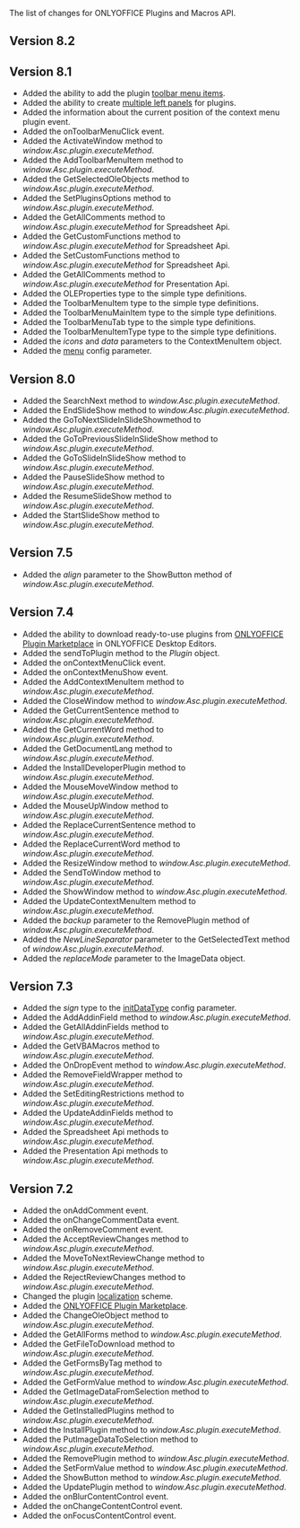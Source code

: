 The list of changes for ONLYOFFICE Plugins and Macros API.

## Version 8.2

## Version 8.1

- Added the ability to add the plugin [toolbar menu items](../../Get%20Started/Plugin%20types/index.md).
- Added the ability to create [multiple left panels](../../Usage%20API/Config/Plugin%20variations/index.md) for plugins.
- Added the information about the current position of the context menu plugin event.
- Added the onToolbarMenuClick event.
- Added the ActivateWindow method to *window\.Asc.plugin.executeMethod*.
- Added the AddToolbarMenuItem method to *window\.Asc.plugin.executeMethod*.
- Added the GetSelectedOleObjects method to *window\.Asc.plugin.executeMethod*.
- Added the SetPluginsOptions method to *window\.Asc.plugin.executeMethod*.
- Added the GetAllComments method to *window\.Asc.plugin.executeMethod* for Spreadsheet Api.
- Added the GetCustomFunctions method to *window\.Asc.plugin.executeMethod* for Spreadsheet Api.
- Added the SetCustomFunctions method to *window\.Asc.plugin.executeMethod* for Spreadsheet Api.
- Added the GetAllComments method to *window\.Asc.plugin.executeMethod* for Presentation Api.
- Added the OLEProperties type to the simple type definitions.
- Added the ToolbarMenuItem type to the simple type definitions.
- Added the ToolbarMenuMainItem type to the simple type definitions.
- Added the ToolbarMenuTab type to the simple type definitions.
- Added the ToolbarMenuItemType type to the simple type definitions.
- Added the *icons* and *data* parameters to the ContextMenuItem object.
- Added the [menu](../../Usage%20API/Config/index.md#menu) config parameter.

## Version 8.0

- Added the SearchNext method to *window\.Asc.plugin.executeMethod*.
- Added the EndSlideShow method to *window\.Asc.plugin.executeMethod*.
- Added the GoToNextSlideInSlideShowmethod to *window\.Asc.plugin.executeMethod*.
- Added the GoToPreviousSlideInSlideShow method to *window\.Asc.plugin.executeMethod*.
- Added the GoToSlideInSlideShow method to *window\.Asc.plugin.executeMethod*.
- Added the PauseSlideShow method to *window\.Asc.plugin.executeMethod*.
- Added the ResumeSlideShow method to *window\.Asc.plugin.executeMethod*.
- Added the StartSlideShow method to *window\.Asc.plugin.executeMethod*.

## Version 7.5

- Added the *align* parameter to the ShowButton method of *window\.Asc.plugin.executeMethod*.

## Version 7.4

- Added the ability to download ready-to-use plugins from [ONLYOFFICE Plugin Marketplace](../../Plugins/Adding%20plugins/ONLYOFFICE%20Desktop%20Editors/index.md#adding-plugins-through-the-plugin-manager) in ONLYOFFICE Desktop Editors.
- Added the sendToPlugin method to the *Plugin* object.
- Added the onContextMenuClick event.
- Added the onContextMenuShow event.
- Added the AddContextMenuItem method to *window\.Asc.plugin.executeMethod*.
- Added the CloseWindow method to *window\.Asc.plugin.executeMethod*.
- Added the GetCurrentSentence method to *window\.Asc.plugin.executeMethod*.
- Added the GetCurrentWord method to *window\.Asc.plugin.executeMethod*.
- Added the GetDocumentLang method to *window\.Asc.plugin.executeMethod*.
- Added the InstallDeveloperPlugin method to *window\.Asc.plugin.executeMethod*.
- Added the MouseMoveWindow method to *window\.Asc.plugin.executeMethod*.
- Added the MouseUpWindow method to *window\.Asc.plugin.executeMethod*.
- Added the ReplaceCurrentSentence method to *window\.Asc.plugin.executeMethod*.
- Added the ReplaceCurrentWord method to *window\.Asc.plugin.executeMethod*.
- Added the ResizeWindow method to *window\.Asc.plugin.executeMethod*.
- Added the SendToWindow method to *window\.Asc.plugin.executeMethod*.
- Added the ShowWindow method to *window\.Asc.plugin.executeMethod*.
- Added the UpdateContextMenuItem method to *window\.Asc.plugin.executeMethod*.
- Added the *backup* parameter to the RemovePlugin method of *window\.Asc.plugin.executeMethod*.
- Added the *NewLineSeparator* parameter to the GetSelectedText method of *window\.Asc.plugin.executeMethod*.
- Added the *replaceMode* parameter to the ImageData object.

## Version 7.3

- Added the *sign* type to the [initDataType](../../Usage%20API/Config/index.md#initdatatype) config parameter.
- Added the AddAddinField method to *window\.Asc.plugin.executeMethod*.
- Added the GetAllAddinFields method to *window\.Asc.plugin.executeMethod*.
- Added the GetVBAMacros method to *window\.Asc.plugin.executeMethod*.
- Added the OnDropEvent method to *window\.Asc.plugin.executeMethod*.
- Added the RemoveFieldWrapper method to *window\.Asc.plugin.executeMethod*.
- Added the SetEditingRestrictions method to *window\.Asc.plugin.executeMethod*.
- Added the UpdateAddinFields method to *window\.Asc.plugin.executeMethod*.
- Added the Spreadsheet Api methods to *window\.Asc.plugin.executeMethod*.
- Added the Presentation Api methods to *window\.Asc.plugin.executeMethod*.

## Version 7.2

- Added the onAddComment event.
- Added the onChangeCommentData event.
- Added the onRemoveComment event.
- Added the AcceptReviewChanges method to *window\.Asc.plugin.executeMethod*.
- Added the MoveToNextReviewChange method to *window\.Asc.plugin.executeMethod*.
- Added the RejectReviewChanges method to *window\.Asc.plugin.executeMethod*.
- Changed the plugin [localization](../../Plugins/Plugin%20localization/index.md) scheme.
- Added the [ONLYOFFICE Plugin Marketplace](../../Plugins/Adding%20plugins/ONLYOFFICE%20Docs%20on-premises/index.md#adding-plugins-through-the-plugin-manager).
- Added the ChangeOleObject method to *window\.Asc.plugin.executeMethod*.
- Added the GetAllForms method to *window\.Asc.plugin.executeMethod*.
- Added the GetFileToDownload method to *window\.Asc.plugin.executeMethod*.
- Added the GetFormsByTag method to *window\.Asc.plugin.executeMethod*.
- Added the GetFormValue method to *window\.Asc.plugin.executeMethod*.
- Added the GetImageDataFromSelection method to *window\.Asc.plugin.executeMethod*.
- Added the GetInstalledPlugins method to *window\.Asc.plugin.executeMethod*.
- Added the InstallPlugin method to *window\.Asc.plugin.executeMethod*.
- Added the PutImageDataToSelection method to *window\.Asc.plugin.executeMethod*.
- Added the RemovePlugin method to *window\.Asc.plugin.executeMethod*.
- Added the SetFormValue method to *window\.Asc.plugin.executeMethod*.
- Added the ShowButton method to *window\.Asc.plugin.executeMethod*.
- Added the UpdatePlugin method to *window\.Asc.plugin.executeMethod*.
- Added the onBlurContentControl event.
- Added the onChangeContentControl event.
- Added the onFocusContentControl event.
